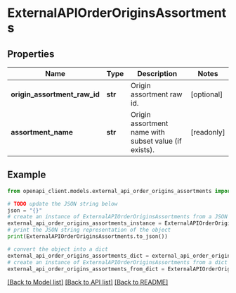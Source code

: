 # ExternalAPIOrderOriginsAssortments


## Properties

Name | Type | Description | Notes
------------ | ------------- | ------------- | -------------
**origin_assortment_raw_id** | **str** | Origin assortment raw id. | [optional] 
**assortment_name** | **str** | Origin assortment name with subset value (if exists). | [readonly] 

## Example

```python
from openapi_client.models.external_api_order_origins_assortments import ExternalAPIOrderOriginsAssortments

# TODO update the JSON string below
json = "{}"
# create an instance of ExternalAPIOrderOriginsAssortments from a JSON string
external_api_order_origins_assortments_instance = ExternalAPIOrderOriginsAssortments.from_json(json)
# print the JSON string representation of the object
print(ExternalAPIOrderOriginsAssortments.to_json())

# convert the object into a dict
external_api_order_origins_assortments_dict = external_api_order_origins_assortments_instance.to_dict()
# create an instance of ExternalAPIOrderOriginsAssortments from a dict
external_api_order_origins_assortments_from_dict = ExternalAPIOrderOriginsAssortments.from_dict(external_api_order_origins_assortments_dict)
```
[[Back to Model list]](../README.md#documentation-for-models) [[Back to API list]](../README.md#documentation-for-api-endpoints) [[Back to README]](../README.md)


